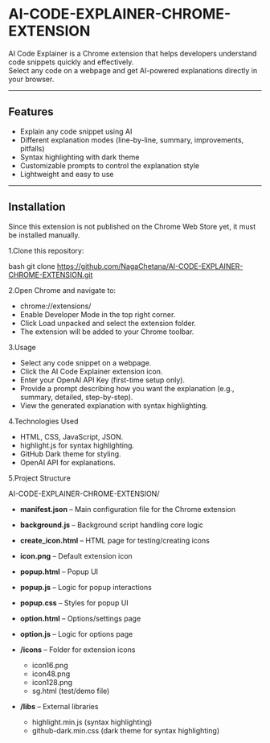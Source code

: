 # AI-CODE-EXPLAINER-CHROME-EXTENSION

AI Code Explainer is a Chrome extension that helps developers understand code snippets quickly and effectively.  
Select any code on a webpage and get AI-powered explanations directly in your browser.

---

## Features
- Explain any code snippet using AI
- Different explanation modes (line-by-line, summary, improvements, pitfalls)
- Syntax highlighting with dark theme
- Customizable prompts to control the explanation style
- Lightweight and easy to use

---

## Installation
Since this extension is not published on the Chrome Web Store yet, it must be installed manually.

1.Clone this repository:
   
   bash
   git clone https://github.com/NagaChetana/AI-CODE-EXPLAINER-CHROME-EXTENSION.git
  
2.Open Chrome and navigate to:

  - chrome://extensions/
  - Enable Developer Mode in the top right corner.
  - Click Load unpacked and select the extension folder.
  - The extension will be added to your Chrome toolbar.

3.Usage

- Select any code snippet on a webpage.
- Click the AI Code Explainer extension icon.
- Enter your OpenAI API Key (first-time setup only).
- Provide a prompt describing how you want the explanation (e.g., summary, detailed, step-by-step).
- View the generated explanation with syntax highlighting.

4.Technologies Used

- HTML, CSS, JavaScript, JSON.
- highlight.js for syntax highlighting.
- GitHub Dark theme for styling.
- OpenAI API for explanations.

5.Project Structure

 AI-CODE-EXPLAINER-CHROME-EXTENSION/
- **manifest.json** – Main configuration file for the Chrome extension  
- **background.js** – Background script handling core logic  
- **create_icon.html** – HTML page for testing/creating icons  
- **icon.png** – Default extension icon  
- **popup.html** – Popup UI  
- **popup.js** – Logic for popup interactions  
- **popup.css** – Styles for popup UI  
- **option.html** – Options/settings page  
- **option.js** – Logic for options page  

- **/icons** – Folder for extension icons  
  - icon16.png  
  - icon48.png  
  - icon128.png  
  - sg.html (test/demo file)  

- **/libs** – External libraries  
  - highlight.min.js (syntax highlighting)  
  - github-dark.min.css (dark theme for syntax highlighting)  
